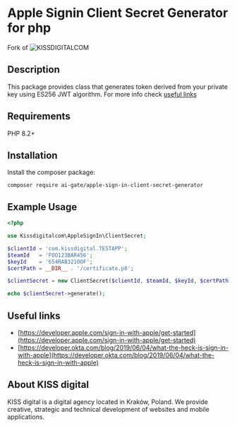 # Apple Signin Client Secret Generator for php
Fork of ![KISSDIGITALCOM](https://kiss.home.pl/github/apple-sign-in-client-secret-generator-logo-kissdigital.png)

## Description
This package provides class that generates token derived from your private key using ES256 JWT algorithm. For more info check [useful links](#useful-links) 

## Requirements

PHP 8.2+

## Installation

Install the composer package:

```composer require ai-gate/apple-sign-in-client-secret-generator```

## Example Usage

```php
<?php

use Kissdigitalcom\AppleSignIn\ClientSecret;

$clientId = 'com.kissdigital.TESTAPP';
$teamId   = 'FOO123BAR456';
$keyId    = '654RAB321OOF';
$certPath = __DIR__ . '/certificate.p8';

$clientSecret = new ClientSecret($clientId, $teamId, $keyId, $certPath);

echo $clientSecret->generate();

```

## Useful links

* [https://developer.apple.com/sign-in-with-apple/get-started](https://developer.apple.com/sign-in-with-apple/get-started)
* [https://developer.okta.com/blog/2019/06/04/what-the-heck-is-sign-in-with-apple](https://developer.okta.com/blog/2019/06/04/what-the-heck-is-sign-in-with-apple)

## About KISS digital
KISS digital is a digital agency located in Kraków, Poland. We provide creative, strategic and technical development of websites and mobile applications.
